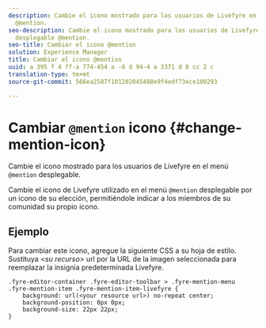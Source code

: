 ```yaml
---
description: Cambie el icono mostrado para los usuarios de Livefyre en el menú desplegable
  @mention.
seo-description: Cambie el icono mostrado para los usuarios de Livefyre en el menú
  desplegable @mention.
seo-title: Cambiar el icono @mention
solution: Experience Manager
title: Cambiar el icono @mention
uuid: a 395 f 4 ff-a 774-454 a -8 d 94-4 a 3371 d 8 cc 2 c
translation-type: tm+mt
source-git-commit: 566ea2587f101202045488e9f4edf73ece100293

---
```



# Cambiar `@mention` icono {#change-mention-icon}

Cambie el icono mostrado para los usuarios de Livefyre en el menú `@mention` desplegable.

Cambie el icono de Livefyre utilizado en el menú `@mention` desplegable por un icono de su elección, permitiéndole indicar a los miembros de su comunidad su propio icono.

## Ejemplo

Para cambiar este icono, agregue la siguiente CSS a su hoja de estilo. Sustituya <*su recurso*> url por la URL de la imagen seleccionada para reemplazar la insignia predeterminada Livefyre.

```
.fyre-editor-container .fyre-editor-toolbar > .fyre-mention-menu .fyre-mention-item .fyre-mention-item-livefyre { 
    background: url(<your resource url>) no-repeat center; 
    background-position: 0px 0px; 
    background-size: 22px 22px; 
}
```
